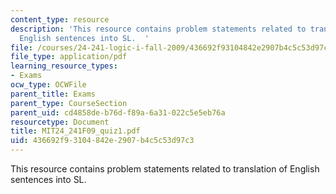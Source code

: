 ```yaml
---
content_type: resource
description: 'This resource contains problem statements related to translation of
  English sentences into SL.  '
file: /courses/24-241-logic-i-fall-2009/436692f93104842e2907b4c5c53d97c3_MIT24_241F09_quiz1.pdf
file_type: application/pdf
learning_resource_types:
- Exams
ocw_type: OCWFile
parent_title: Exams
parent_type: CourseSection
parent_uid: cd4858de-b76d-f89a-6a31-022c5e5eb76a
resourcetype: Document
title: MIT24_241F09_quiz1.pdf
uid: 436692f9-3104-842e-2907-b4c5c53d97c3
---
```

This resource contains problem statements related to translation of English sentences into SL.  

